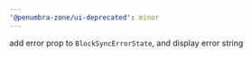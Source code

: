 ```yaml
---
'@penumbra-zone/ui-deprecated': minor
---
```


add error prop to `BlockSyncErrorState`, and display error string
